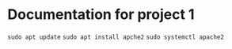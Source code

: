 # Documentation for project 1

`sudo apt update`
`sudo apt install apche2`
`sudo systemctl apache2`
